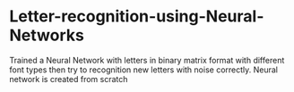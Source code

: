 # Letter-recognition-using-Neural-Networks
Trained a Neural Network with letters in binary matrix format with different font types then try to recognition new letters with noise correctly. Neural network is created from scratch
